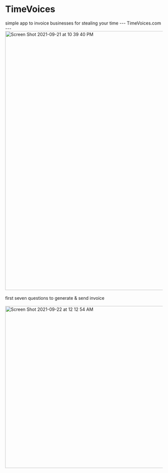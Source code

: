 # TimeVoices
simple app to invoice businesses for stealing your time --- TimeVoices.com  ---
<img width="828" alt="Screen Shot 2021-09-21 at 10 39 40 PM" src="https://user-images.githubusercontent.com/45616838/134284920-c5109889-aed6-4e68-9320-7e953436ab03.png">
<br></br>
first seven questions to generate & send invoice 
<br></br>
<img width="518" alt="Screen Shot 2021-09-22 at 12 12 54 AM" src="https://user-images.githubusercontent.com/45616838/134292095-a449ddba-62b0-4c25-a3bb-ca21bc7698e3.png">
